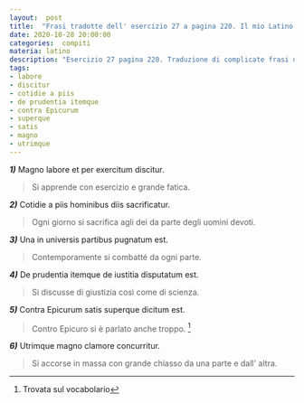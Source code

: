 ```yaml
---
layout:  post
title:  "Frasi tradotte dell' esercizio 27 a pagina 220. Il mio Latino."
date: 2020-10-28 20:00:00
categories:  compiti
materia: latino
description: "Esercizio 27 pagina 220. Traduzione di complicate frasi d' autore dal latino all' italiano contenenti l' indicativo perfetto passivo. Magno labore et per exercitum discitur."
tags:
- labore
- discitur
- cotidie a piis
- de prudentia itemque
- contra Epicurum
- superque
- satis
- magno
- utrimque
---
```


***1)*** Magno labore et per exercitum discitur.

> Si apprende con esercizio e grande fatica.

***2)*** Cotidie a piis hominibus diis sacrificatur.

> Ogni giorno si sacrifica agli dei da parte degli uomini devoti.

***3)*** Una in universis partibus pugnatum est.

> Contemporamente si combatté da ogni parte.

***4)*** De prudentia itemque de iustitia disputatum est. 

> Si discusse di giustizia così come di scienza. 

***5)*** Contra Epicurum satis superque dicitum est. 

> Contro Epicuro si è parlato anche troppo. [^1]

***6)*** Utrimque magno clamore concurritur.

> Si accorse in massa con grande chiasso da una parte e dall' altra.


[^1]: Trovata sul vocabolario

